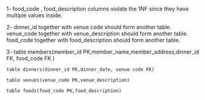 1- food_code , food_description columns violate the 1NF since they have multiple values inside.

2- dinner_id together with venue code should form another table.
venue_code together with venue_description should form another table.
food_code together with food_description should form another table.

3- table members(member_id PK,member_name,member_address,dinner_id FK, food_code FK )

    table dinners(dinner_id PK,dinner_date, venue code FK)

    table venues(venue_code PK,venue_description)

    table foods(food_code PK,food_description)
